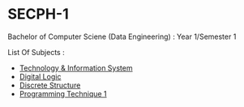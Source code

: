 # SECPH-1
Bachelor of Computer Sciene (Data Engineering) : Year 1/Semester 1 

List Of Subjects :
* <a href="https://github.com/haani1224/UTM-Year-1-Semester-1/tree/main/technology-and-information-systems">Technology & Information System</a>
* <a href="https://github.com/haani1224/UTM-Year-1-Semester-1/tree/main/digital-logic">Digital Logic</a>
* <a href="https://github.com/haani1224/UTM-Year-1-Semester-1/tree/main/discrete-structure">Discrete Structure</a>
* <a href="https://github.com/haani1224/UTM-Year-1-Semester-1/tree/main/programming-technique-1">Programming Technique 1</a>
